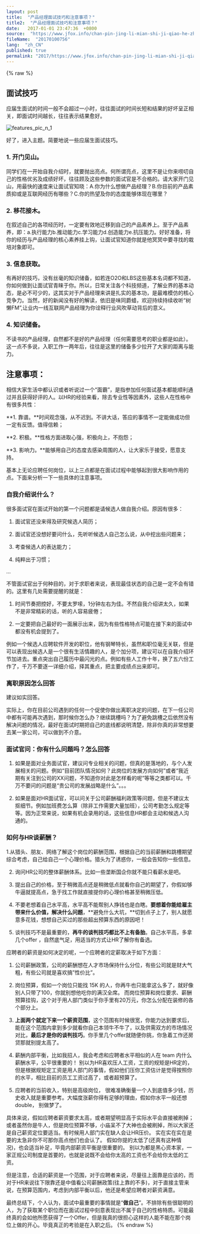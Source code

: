 ```yaml
---
layout: post
title:  "产品经理面试技巧和注意事项？"
title2:  "产品经理面试技巧和注意事项？"
date:   2017-01-01 23:47:36  +0800
source:  "https://www.jfox.info/chan-pin-jing-li-mian-shi-ji-qiao-he-zhu-yi-shi-xiang.html"
fileName:  "20170100756"
lang:  "zh_CN"
published: true
permalink: "2017/https://www.jfox.info/chan-pin-jing-li-mian-shi-ji-qiao-he-zhu-yi-shi-xiang.html"
---
```

{% raw %}
## **面试技巧**

应届生面试的时间一般不会超过一小时，往往面试的时间长短和结果的好坏呈正相关，即面试时间越长，往往表示结果愈好。

![features_pic_n_1](5e9bf26.jpg)

好了，进入主题。简要地说一些应届生面试技巧。

### 1. 开门见山。

同学们在一开始自我介绍时，就要抛出亮点。何所谓亮点，这里不是让你来唠叨自己的性格优劣及成绩好坏，往往顾及这些参数的面试官是不合格的。请大家开门见山，用最快的速度来让面试官知晓：A.你为什么想做产品经理？B.你目前的产品素质抑或是互联网经历有哪些？C.你的热望及你的态度能够体现在哪里？

### 2. 移花接木。

在叙述自己的各项经历时，一定要有效地迁移到自己的产品素养上。至于产品素养，即：a.执行能力b.推动能力c.学习能力d.创造能力e.抗压能力。好好准备，将你的经历与产品经理的核心素养挂上钩，让面试官知道你就是他冥冥中要寻找的栽培对象即可。

### 3. 信息获取。

有再好的技巧，没有丝毫的知识储备，如若连O2O和LBS这些基本名词都不知道，你如何做到让面试官青睐于你。所以，日常关注各个科技频道，了解业界的基本动态，是必不可少的，这其实对于产品经理来讲是扎实的基本功，是最难模仿的核心竞争力。当然，好的新闻没有好的解读，依旧是味同爵蜡，欢迎持续持续收听“树懒FM”,让业内一线互联网产品经理为你诠释行业风吹草动背后的意义。

### 4. 知识储备。

不读书的产品经理，自然都不是好的产品经理（任何需要思考的职业都是如此）。这一点不多说，入职工作一两年后，往往是这里的储备多少拉开了大家的距离与能力。

## **注意事项：**

相信大家生活中都认识或者听说过一个“面霸”，是指参加任何面试基本都能顺利通过并且获得好评的人。以HR的经验来看，除去专业性等因素外，这些人在性格中有很多共性：

**1. 靠谱。**时间观念强，从不迟到。不讲大话，答应的事情不一定能做成功但一定有反馈。值得信赖；

**2. 积极。**性格方面进取心强，积极向上，不抱怨；

**3. 影响力。**能够用自己的态度去感染周围的人，让大家乐于接受，愿意支持。

基本上无论应聘任何岗位，以上三点都是在面试过程中能够起到很大影响作用的点。下面来分析一下一些具体的注意事项。

### 自我介绍说什么？

很多面试官在面试开始的第一个问题都是请候选人做自我介绍。原因有很多：

1. 面试官还没来得及研究候选人简历；

2. 面试官还没想好要问什么，先听听候选人自己怎么说，从中挖出些问题来；

3. 考查候选人的表达能力；

4. 纯粹出于习惯；

…

不管面试官出于何种目的，对于求职者来说，表现最佳状态的自己是一定不会有错的。这里有几处需要提醒的就是：

1. 时间节奏把控好，不要太罗嗦，1分钟左右为佳。不然自我介绍讲太久，如果不是非常精彩的话，听的人容易疲倦；

2. 一定要把自己最好的一面展示出来，因为有些性格特点可能在接下来的面试中都没有机会提到了。

例如一个候选人应聘软件开发的职位，他有钢琴特长，虽然和职位毫无关联，但是可以表现出候选人是一个很有生活情趣的人，是个加分项，建议可以在自我介绍环节加进去。重点突出自己履历中最闪光的点。例如有些人工作十年，换了五六份工作了，千万不要逐一详细介绍，择其重点，把主要成绩点出来即可。

### 离职原因怎么回答

建议如实回答。

实际上，你在目前公司遇到的任何一个促使你做出离职决定的问题，在下一任公司中都有可能再次遇到，那时候你怎么办？继续跳槽吗？为了避免跳槽之后依然没有解决问题的情况，最好在面试时期把自己的底线都说明清楚，除非你真的非常想要去某一家公司，可以做到不介意。

### 面试官问：你有什么问题吗？怎么回答

1. 如果是面对业务面试官，建议问专业相关的问题，但真的是落地的，与个人发展相关的问题。例如“目前团队情况如何？此岗位的发展方向如何”或者“我近期有关注到公司的XX问题，不知道你对此是怎样看的呢”等等之类都可以。千万不要问的问题是“贵公司的发展战略是什么”。。。

2. 如果是面对HR面试官，可以问关于公司薪酬福利政策等问题，但是不建议太抠细节。例如加班费怎么算（除非工作需要大量加班），公司考勤怎么规定等等。因为正常来说，如果有机会录用的话，这些信息HR都会主动和候选人沟通的。

### 如何与HR谈薪酬？

1.从猎头、朋友、网络了解这个岗位的薪酬范围，根据自己的当前薪酬和跳槽期望综合考虑，自己给自己一个心理价格。猎头为了诱惑你，一般会告知你一些信息。

2. 询问HR公司的整体薪酬体系。比如一些垄断国企你就不能只看薪水是吧。

3. 提出自己的价格，至于稍微高点还是稍微低点就看你自己的期望了，你假如够牛逼就提高点，急于找工作就直接提你的心理价格甚至稍微压低。

4. 不要老想着自己水平高，水平高不能帮别人挣钱也是白瞎。**要想着你能给雇主带来什么价值，解决什么问题**，**避免什么大坑，**切到点子上了，别人就愿意多花钱，想想自己买过的那些超出预算东西的原因吧！

5. 谈判技巧不是最重要的，**再牛的谈判技巧都比不上有备胎**。自己水平高，多拿几个offer ，自然底气足，用适当的方式让HR了解你有备选。

应聘者的薪资是如何决定的呢，一个应聘者的定薪取决于如下方面：

1. 公司薪酬政策，公司的薪酬想在人才市场保持什么分位，有些公司就是财大气粗，有些公司就是喜欢搞”性价比”。

2. 岗位预算，假如一个岗位只能找 15K 的人，你再牛也只能拿这么多了，就好像别人只带了100，你就别想他吃你的满汉全席。 而岗位预算和岗位要求、薪酬预算挂钩，这个对于用人部门类似于你手里有20万元，你怎么分配在装修的各个部分上。

3. **上面两个就定下来一个薪资范围**，这个范围有时候很宽，你能力达到要求后，能在这个范围内拿到多少就看你自己本领牛不牛了，以及供需双方的市场情况对比，**最后才是你的谈判技巧**。你手里几个offer就随便你挑，你急着工作还房贷那就别提太高了。

4. 薪酬内部平衡，比如我招人，我会考虑和应聘者水平相似的人在 team 内什么薪酬水平，公平很重要的！ 别以为HR喜欢压人工资，工资的规矩是HR定的，但是根据规矩定工资是用人部门的事情，假如他们压你工资估计是觉得按照你的水平，相比目前的员工工资过高了，或者超预算了。

5. 应聘者的当前收入，特别是高级岗位， 很难准确衡量一个人到底值多少钱，历史收入就是重要参考。大幅度涨薪你得有足够的理由，假如你水平一般还想double， 别做梦了。

具体来说，假如应聘者薪资要求太高，或者期望明显高于实际水平会直接被刷掉；或者虽然你是牛人，但是岗位预算不够，小庙呆不了大神也会被刷掉，所以大家还是自己薪资定位要适当。有时候用人部门实在缺人会让HR压价。 实在实在实在是要的太急非你不可那你高点他们也会认了。 假如你提的太低了(还真有这种情况)，也会适当补足，毕竟内部薪资平衡是很重要的。 别以为都是黑心资本家，一家正规公司制度是首要的，也就是说既不会给你太高的工资也不会给你太低的工资。

但是注意，合适的薪资是一个范围，对于应聘者来说，尽量往上面靠是应该的，而对于HR来说往下限靠还是中值看公司薪酬政策(往上靠的不多)，对于直接主管来说，在预算范围内，考虑到内部平衡以后，他还是希望应聘者对薪资满意。

最终总结下，个人认为，面试中最重要的事情就是“**做自己**”。不排除有些很聪明的人，为了获取某个职位而在面试过程中刻意表现出不属于自己的性格特质。可能最终真的会如他所愿获得了一个Offer，但是我真的很担心这样的人能不能在那个岗位上做的开心。毕竟真正的考验是在入职之后。
{% endraw %}